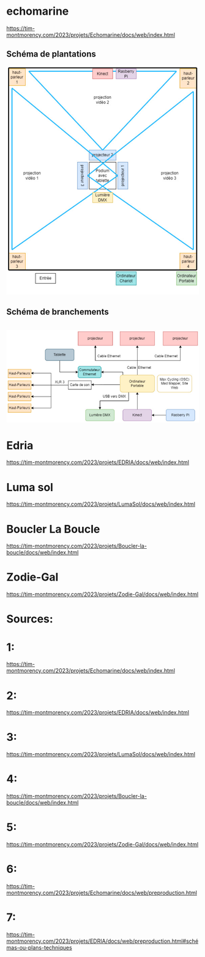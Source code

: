 # echomarine<br>

https://tim-montmorency.com/2023/projets/Echomarine/docs/web/index.html<br>

<h2>Schéma de plantations</h2>


![plantations](medias/plantations.jpg) <br> <h2>Schéma de branchements</h2><br>  ![branchements](medias/branchements.jpg)


# Edria<br>

https://tim-montmorency.com/2023/projets/EDRIA/docs/web/index.html<br>
# Luma sol<br>

https://tim-montmorency.com/2023/projets/LumaSol/docs/web/index.html<br>
# Boucler La Boucle<br>

https://tim-montmorency.com/2023/projets/Boucler-la-boucle/docs/web/index.html<br>
# Zodie-Gal<br>

https://tim-montmorency.com/2023/projets/Zodie-Gal/docs/web/index.html


# Sources:
# 1: 
https://tim-montmorency.com/2023/projets/Echomarine/docs/web/index.html
# 2: 
https://tim-montmorency.com/2023/projets/EDRIA/docs/web/index.html
# 3: 
https://tim-montmorency.com/2023/projets/LumaSol/docs/web/index.html
# 4: 
https://tim-montmorency.com/2023/projets/Boucler-la-boucle/docs/web/index.html
# 5: 
https://tim-montmorency.com/2023/projets/Zodie-Gal/docs/web/index.html
# 6: 
https://tim-montmorency.com/2023/projets/Echomarine/docs/web/preproduction.html
# 7: 
https://tim-montmorency.com/2023/projets/EDRIA/docs/web/preproduction.html#schémas-ou-plans-techniques
